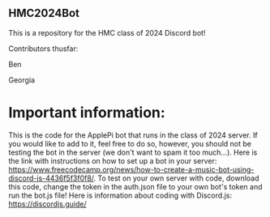 ## HMC2024Bot
This is a repository for the HMC class of 2024 Discord bot!

Contributors thusfar:

Ben

Georgia

# Important information:
This is the code for the ApplePi bot that runs in the class of 2024 server. If you would like to add to it, feel free to do so, however, you should not be testing the bot in the server (we don't want to spam it too much...). Here is the link with instructions on how to set up a bot in your server: https://www.freecodecamp.org/news/how-to-create-a-music-bot-using-discord-js-4436f5f3f0f8/. To test on your own server with code, download this code, change the token in the auth.json file to your own bot's token and run the bot.js file!
Here is information about coding with Discord.js: https://discordjs.guide/

